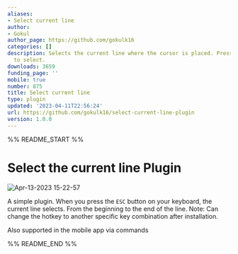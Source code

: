 ```yaml
---
aliases:
- Select current line
author:
- Gokul
author_page: https://github.com/gokulk16
categories: []
description: Selects the current line where the cursor is placed. Press 'ESC' button
  to select.
downloads: 3659
funding_page: ''
mobile: true
number: 875
title: Select current line
type: plugin
updated: '2023-04-11T22:56:24'
url: https://github.com/gokulk16/select-current-line-plugin
version: 1.0.0
---
```


%% README_START %%

# Select the current line Plugin

![Apr-13-2023 15-22-57](https://user-images.githubusercontent.com/8376313/231723638-46cec13b-3b7e-4962-9ecb-f5b1487c67cc.gif)


A simple plugin. 
When you press the `ESC` button on your keyboard, the current line selects. From the beginning to the end of the line.
Note: Can change the hotkey to another specific key combination after installation. 

Also supported in the mobile app via commands


%% README_END %%
